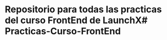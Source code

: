 # Repositorio para todas las practicas del curso FrontEnd de LaunchX#   P r a c t i c a s - C u r s o - F r o n t E n d  
 